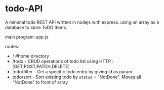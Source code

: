 # todo-API
A minimal todo REST API written in nodejs with express. using an array as a database to store ToDO Items.

main program: app.js

routes:
  - / #home directory
  - /todo - CRUD operations of todo list using HTTP : [GET,POST,PATCH,DELETE]
  - todo/filter - Get a specific todo entry by giving id as param
  - todo/sort - Sort existing todo by `status` = "NotDone". Moves all "NotDone"  to front of array
